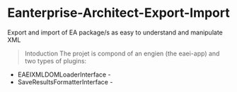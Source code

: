 # Eanterprise-Architect-Export-Import
Export and import of EA package/s as easy to understand and manipulate XML 

> Intoduction
The projet is compond of an engien (the eaei-app) and two types of plugins:
* EAEIXMLDOMLoaderInterface - 
* SaveResultsFormatterInterface - 
